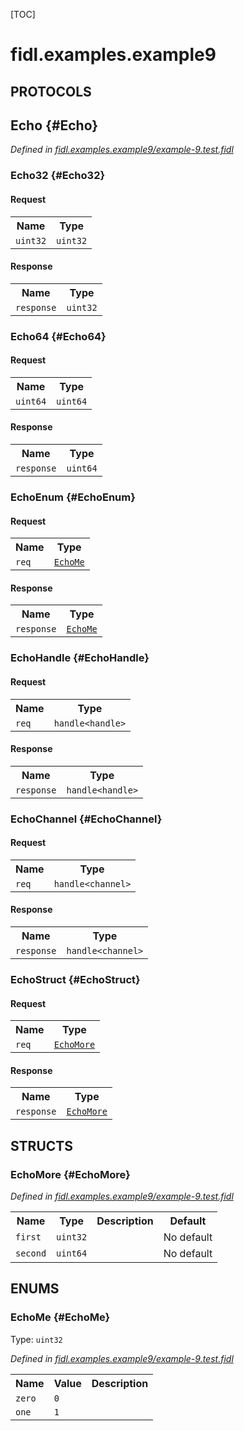 [TOC]

# fidl.examples.example9


## **PROTOCOLS**

## Echo {#Echo}
*Defined in [fidl.examples.example9/example-9.test.fidl](https://fuchsia.googlesource.com/fuchsia/+/master/zircon/tools/fidl/examples/example-9.test.fidl#17)*


### Echo32 {#Echo32}


#### Request
<table>
    <tr><th>Name</th><th>Type</th></tr>
    <tr>
            <td><code>uint32</code></td>
            <td>
                <code>uint32</code>
            </td>
        </tr></table>


#### Response
<table>
    <tr><th>Name</th><th>Type</th></tr>
    <tr>
            <td><code>response</code></td>
            <td>
                <code>uint32</code>
            </td>
        </tr></table>

### Echo64 {#Echo64}


#### Request
<table>
    <tr><th>Name</th><th>Type</th></tr>
    <tr>
            <td><code>uint64</code></td>
            <td>
                <code>uint64</code>
            </td>
        </tr></table>


#### Response
<table>
    <tr><th>Name</th><th>Type</th></tr>
    <tr>
            <td><code>response</code></td>
            <td>
                <code>uint64</code>
            </td>
        </tr></table>

### EchoEnum {#EchoEnum}


#### Request
<table>
    <tr><th>Name</th><th>Type</th></tr>
    <tr>
            <td><code>req</code></td>
            <td>
                <code><a class='link' href='#EchoMe'>EchoMe</a></code>
            </td>
        </tr></table>


#### Response
<table>
    <tr><th>Name</th><th>Type</th></tr>
    <tr>
            <td><code>response</code></td>
            <td>
                <code><a class='link' href='#EchoMe'>EchoMe</a></code>
            </td>
        </tr></table>

### EchoHandle {#EchoHandle}


#### Request
<table>
    <tr><th>Name</th><th>Type</th></tr>
    <tr>
            <td><code>req</code></td>
            <td>
                <code>handle&lt;handle&gt;</code>
            </td>
        </tr></table>


#### Response
<table>
    <tr><th>Name</th><th>Type</th></tr>
    <tr>
            <td><code>response</code></td>
            <td>
                <code>handle&lt;handle&gt;</code>
            </td>
        </tr></table>

### EchoChannel {#EchoChannel}


#### Request
<table>
    <tr><th>Name</th><th>Type</th></tr>
    <tr>
            <td><code>req</code></td>
            <td>
                <code>handle&lt;channel&gt;</code>
            </td>
        </tr></table>


#### Response
<table>
    <tr><th>Name</th><th>Type</th></tr>
    <tr>
            <td><code>response</code></td>
            <td>
                <code>handle&lt;channel&gt;</code>
            </td>
        </tr></table>

### EchoStruct {#EchoStruct}


#### Request
<table>
    <tr><th>Name</th><th>Type</th></tr>
    <tr>
            <td><code>req</code></td>
            <td>
                <code><a class='link' href='#EchoMore'>EchoMore</a></code>
            </td>
        </tr></table>


#### Response
<table>
    <tr><th>Name</th><th>Type</th></tr>
    <tr>
            <td><code>response</code></td>
            <td>
                <code><a class='link' href='#EchoMore'>EchoMore</a></code>
            </td>
        </tr></table>



## **STRUCTS**

### EchoMore {#EchoMore}
*Defined in [fidl.examples.example9/example-9.test.fidl](https://fuchsia.googlesource.com/fuchsia/+/master/zircon/tools/fidl/examples/example-9.test.fidl#12)*





<table>
    <tr><th>Name</th><th>Type</th><th>Description</th><th>Default</th></tr><tr>
            <td><code>first</code></td>
            <td>
                <code>uint32</code>
            </td>
            <td></td>
            <td>No default</td>
        </tr><tr>
            <td><code>second</code></td>
            <td>
                <code>uint64</code>
            </td>
            <td></td>
            <td>No default</td>
        </tr>
</table>



## **ENUMS**

### EchoMe {#EchoMe}
Type: <code>uint32</code>

*Defined in [fidl.examples.example9/example-9.test.fidl](https://fuchsia.googlesource.com/fuchsia/+/master/zircon/tools/fidl/examples/example-9.test.fidl#7)*



<table>
    <tr><th>Name</th><th>Value</th><th>Description</th></tr><tr>
            <td><code>zero</code></td>
            <td><code>0</code></td>
            <td></td>
        </tr><tr>
            <td><code>one</code></td>
            <td><code>1</code></td>
            <td></td>
        </tr></table>













